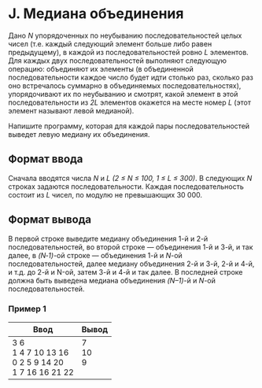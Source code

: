 # J. Медиана объединения

Дано *N* упорядоченных по неубыванию последовательностей целых чисел (т.е. каждый следующий элемент больше либо равен предыдущему), в каждой из последовательностей ровно *L* элементов. Для каждых двух последовательностей выполняют следующую операцию: объединяют их элементы (в объединенной последовательности каждое число будет идти столько раз, сколько раз оно встречалось суммарно в объединяемых последовательностях), упорядочивают их по неубыванию и смотрят, какой элемент в этой последовательности из *2L* элементов окажется на месте номер *L* (этот элемент называют левой медианой).

Напишите программу, которая для каждой пары последовательностей выведет левую медиану их объединения.

## Формат ввода
Сначала вводятся числа *N* и *L (2 ≤ N ≤ 100, 1 ≤ L ≤ 300)*. В следующих *N* строках задаются последовательности. Каждая последовательность состоит из *L* чисел, по модулю не превышающих 30 000.

## Формат вывода
В первой строке выведите медиану объединения 1-й и 2-й последовательностей, во второй строке — объединения 1-й и 3-й, и так далее, в *(N‑1)*-ой строке — объединения 1-й и *N*-ой последовательностей, далее медиану объединения 2-й и 3-й, 2-й и 4-й, и т.д. до 2-й и N-ой, затем 3-й и 4-й и так далее. В последней строке должна быть выведена медиана объединения *(N–1)*-й и *N*-ой последовательностей.

### Пример 1
Ввод | Вывод
---| ---
3 6 <br> 1 4 7 10 13 16 <br> 0 2 5 9 14 20 <br> 1 7 16 16 21 22 | 7 <br> 10 <br> 9 <br><br>
